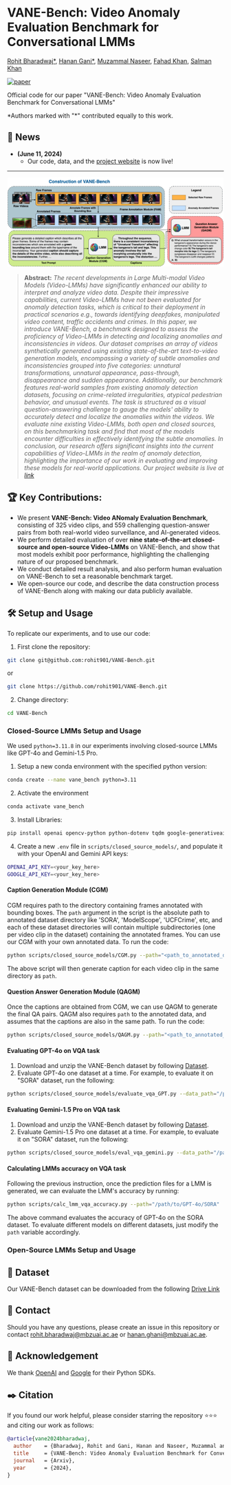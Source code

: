 # VANE-Bench: Video Anomaly Evaluation Benchmark for Conversational LMMs

[Rohit Bharadwaj*](https://rohit901.github.io), [Hanan Gani*](https://hananshafi.github.io/), [Muzammal Naseer](https://muzammal-naseer.com/), [Fahad Khan](https://sites.google.com/view/fahadkhans/home), [Salman Khan](https://salman-h-khan.github.io/)

[![paper](https://img.shields.io/badge/arXiv-Paper-<COLOR>.svg)]()

Official code for our paper "VANE-Bench: Video Anomaly Evaluation Benchmark for Conversational LMMs"

*Authors marked with "\*" contributed equally to this work.

## :rocket: News
* **(June 11, 2024)**
  * Our code, data, and the [project website](https://hananshafi.github.io/vane-benchmark/) is now live!

<hr>


![method-diagram](https://github.com/rohit901/VANE-Bench/blob/main/assets/Main_VANE-Bench%20Flow_v7.png?raw=true)
> **Abstract:** *The recent developments in Large Multi-modal Video Models (Video-LMMs) have significantly enhanced our ability to interpret and analyze video data. Despite their impressive capabilities, current Video-LMMs have not been evaluated for anomaly detection tasks, which is critical to their deployment in practical scenarios e.g., towards identifying deepfakes, manipulated video content, traffic accidents and crimes. In this paper, we introduce VANE-Bench, a benchmark designed to assess the proficiency of Video-LMMs in detecting and localizing anomalies and inconsistencies in videos. Our dataset comprises an array of videos synthetically generated using existing state-of-the-art text-to-video generation models, encompassing a variety of subtle anomalies and inconsistencies grouped into five categories: unnatural transformations, unnatural appearance, pass-through, disappearance and sudden appearance. Additionally, our benchmark features real-world samples from existing anomaly detection datasets, focusing on crime-related irregularities, atypical pedestrian behavior, and unusual events. The task is structured as a visual question-answering challenge to gauge the models' ability to accurately detect and localize the anomalies within the videos. We evaluate nine existing Video-LMMs, both open and closed sources, on this benchmarking task and find that most of the models encounter difficulties in effectively identifying the subtle anomalies. In conclusion, our research offers significant insights into the current capabilities of Video-LMMs in the realm of anomaly detection, highlighting the importance of our work in evaluating and improving these models for real-world applications. Our project website is live at [link](https://hananshafi.github.io/vane-benchmark/)*
>

## :trophy: Key Contributions:

- We present **VANE-Bench: Video ANomaly Evaluation Benchmark**, consisting of 325 video clips, and 559 challenging question-answer pairs from both real-world video surveillance, and AI-generated videos.
- We perform detailed evaluation of over **nine state-of-the-art closed-source and open-source Video-LMMs** on VANE-Bench, and show that most models exhibit poor performance, highlighting the challenging nature of our proposed benchmark.
- We conduct detailed result analysis, and also perform human evaluation on VANE-Bench to set a reasonable benchmark target.
- We open-source our code, and describe the data construction process of VANE-Bench along with making our data publicly available.

## :hammer_and_wrench: Setup and Usage
To replicate our experiments, and to use our code:
1. First clone the repository:
```bash
git clone git@github.com:rohit901/VANE-Bench.git
```
or
```bash
git clone https://github.com/rohit901/VANE-Bench.git
```
2. Change directory:
```bash
cd VANE-Bench
```

### Closed-Source LMMs Setup and Usage
We used `python=3.11.8` in our experiments involving closed-source LMMs like GPT-4o and Gemini-1.5 Pro. 
1. Setup a new conda environment with the specified python version:
```bash
conda create --name vane_bench python=3.11
```
2. Activate the environment
```bash
conda activate vane_bench
```
3. Install Libraries:
```bash
pip install openai opencv-python python-dotenv tqdm google-generativeai
```
4. Create a new `.env` file in `scripts/closed_source_models/`, and populate it with your OpenAI and Gemini API keys:
```bash
OPENAI_API_KEY=<your_key_here>
GOOGLE_API_KEY=<your_key_here>
```

#### Caption Generation Module (CGM)
CGM requires path to the directory containing frames annotated with bounding boxes. The `path` argument in the script is the absolute path to annotated dataset directory like 'SORA', 'ModelScope', 'UCFCrime', etc, and each of these dataset directories will contain multiple subdirectories (one per video clip in the dataset) containing the annotated frames. You can use our CGM with your own annotated data.
To run the code:
```bash
python scripts/closed_source_models/CGM.py --path="<path_to_annotated_dataset>"
```
The above script will then generate caption for each video clip in the same directory as `path`.

#### Question Answer Generation Module (QAGM)
Once the captions are obtained from CGM, we can use QAGM to generate the final QA pairs. QAGM also requires `path` to the annotated data, and assumes that the captions are also in the same path.
To run the code:
```bash
python scripts/closed_source_models/QAGM.py --path="<path_to_annotated_dataset_and_captions>"
```

#### Evaluating GPT-4o on VQA task
1. Download and unzip the VANE-Bench dataset by following [Dataset](#floppy_disk-dataset).
2. Evaluate GPT-4o one dataset at a time. For example, to evaluate it on "SORA" dataset, run the following:
```bash
python scripts/closed_source_models/evaluate_vqa_GPT.py --data_path="/path/to/VQA_Data/AI-Generated/SORA" --out_path="/path/to/GPT-4o/SORA"
```

#### Evaluating Gemini-1.5 Pro on VQA task
1. Download and unzip the VANE-Bench dataset by following [Dataset](#floppy_disk-dataset).
2. Evaluate Gemini-1.5 Pro one dataset at a time. For example, to evaluate it on "SORA" dataset, run the following:
```bash
python scripts/closed_source_models/eval_vqa_gemini.py --data_path="/path/to/VQA_Data/AI-Generated/SORA" --out_path="/path/to/Gemini-Pro/SORA"
```

#### Calculating LMMs accuracy on VQA task
Following the previous instruction, once the prediction files for a LMM is generated, we can evaluate the LMM's accuracy by running:
```bash
python scripts/calc_lmm_vqa_accuracy.py --path="/path/to/GPT-4o/SORA"
```
The above command evaluates the accuracy of GPT-4o on the SORA dataset. To evaluate different models on different datasets, just modify the `path` variable accordingly.

### Open-Source LMMs Setup and Usage

## :floppy_disk: Dataset
Our VANE-Bench dataset can be downloaded from the following [Drive Link](https://drive.google.com/drive/folders/1DkmPlSy2naUCyw0AA2NYYUUsWFbAM0cF?usp=sharing)

## :email: Contact
Should you have any questions, please create an issue in this repository or contact rohit.bharadwaj@mbzuai.ac.ae or hanan.ghani@mbzuai.ac.ae.

## :pray: Acknowledgement
We thank [OpenAI](https://github.com/openai/openai-python) and [Google](https://github.com/google-gemini/generative-ai-python) for their Python SDKs. 

## :black_nib: Citation
If you found our work helpful, please consider starring the repository ⭐⭐⭐ and citing our work as follows:
```bibtex
@article{vane2024bharadwaj,
  author    = {Bharadwaj, Rohit and Gani, Hanan and Naseer, Muzammal and Khan, Fahad and Khan, Salman},
  title     = {VANE-Bench: Video Anomaly Evaluation Benchmark for Conversational LMMs},
  journal   = {Arxiv},
  year      = {2024},
}
```
